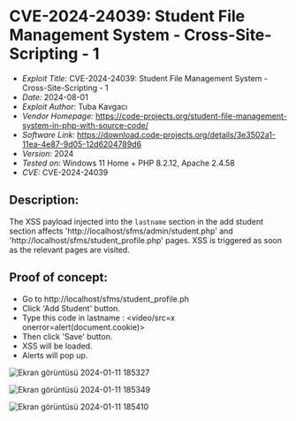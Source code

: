 # CVE-2024-24039: Student File Management System - Cross-Site-Scripting - 1
+ *Exploit Title:* CVE-2024-24039: Student File Management System - Cross-Site-Scripting - 1
+ *Date:* 2024-08-01
+ *Exploit Author:* Tuba Kavgacı
+ *Vendor Homepage:* https://code-projects.org/student-file-management-system-in-php-with-source-code/
+ *Software Link:*  https://download.code-projects.org/details/3e3502a1-11ea-4e87-9d05-12d6204789d6
+ *Version:* 2024
+ *Tested on:* Windows 11 Home + PHP 8.2.12, Apache 2.4.58
+ *CVE:* CVE-2024-24039

## Description:
The XSS payload injected into the `lastname` section in the add student section affects 'http://localhost/sfms/admin/student.php' and 'http://localhost/sfms/student_profile.php' pages. XSS is triggered as soon as the relevant pages are visited.

## Proof of concept:
+ Go to http://localhost/sfms/student_profile.ph
+ Click 'Add Student' button.
+ Type this code in lastname : <video/src=x onerror=alert(document.cookie)>
+ Then click 'Save' button.
+ XSS will be loaded.
+ Alerts will pop up.

![Ekran görüntüsü 2024-01-11 185327](https://github.com/tubakvgc/CVEs/assets/74067343/dc52e534-56ad-408c-ba1f-d97197d89196)

![Ekran görüntüsü 2024-01-11 185349](https://github.com/tubakvgc/CVEs/assets/74067343/8007d065-c4f8-41b7-a356-74d00852d037)

![Ekran görüntüsü 2024-01-11 185410](https://github.com/tubakvgc/CVEs/assets/74067343/b1113cd6-e297-414c-a6c1-3de1bbf613a8)

  
